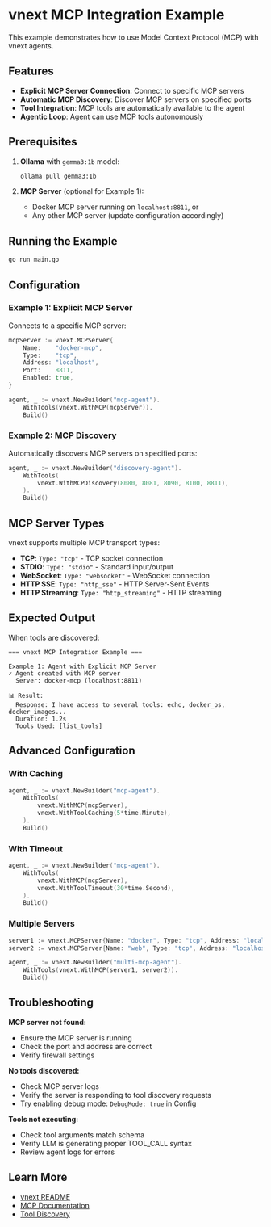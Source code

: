 # vnext MCP Integration Example

This example demonstrates how to use Model Context Protocol (MCP) with vnext agents.

## Features

- **Explicit MCP Server Connection**: Connect to specific MCP servers
- **Automatic MCP Discovery**: Discover MCP servers on specified ports
- **Tool Integration**: MCP tools are automatically available to the agent
- **Agentic Loop**: Agent can use MCP tools autonomously

## Prerequisites

1. **Ollama** with `gemma3:1b` model:
   ```bash
   ollama pull gemma3:1b
   ```

2. **MCP Server** (optional for Example 1):
   - Docker MCP server running on `localhost:8811`, or
   - Any other MCP server (update configuration accordingly)

## Running the Example

```bash
go run main.go
```

## Configuration

### Example 1: Explicit MCP Server

Connects to a specific MCP server:

```go
mcpServer := vnext.MCPServer{
    Name:    "docker-mcp",
    Type:    "tcp",
    Address: "localhost",
    Port:    8811,
    Enabled: true,
}

agent, _ := vnext.NewBuilder("mcp-agent").
    WithTools(vnext.WithMCP(mcpServer)).
    Build()
```

### Example 2: MCP Discovery

Automatically discovers MCP servers on specified ports:

```go
agent, _ := vnext.NewBuilder("discovery-agent").
    WithTools(
        vnext.WithMCPDiscovery(8080, 8081, 8090, 8100, 8811),
    ).
    Build()
```

## MCP Server Types

vnext supports multiple MCP transport types:

- **TCP**: `Type: "tcp"` - TCP socket connection
- **STDIO**: `Type: "stdio"` - Standard input/output
- **WebSocket**: `Type: "websocket"` - WebSocket connection
- **HTTP SSE**: `Type: "http_sse"` - HTTP Server-Sent Events
- **HTTP Streaming**: `Type: "http_streaming"` - HTTP streaming

## Expected Output

When tools are discovered:

```
=== vnext MCP Integration Example ===

Example 1: Agent with Explicit MCP Server
✓ Agent created with MCP server
  Server: docker-mcp (localhost:8811)

📊 Result:
  Response: I have access to several tools: echo, docker_ps, docker_images...
  Duration: 1.2s
  Tools Used: [list_tools]
```

## Advanced Configuration

### With Caching

```go
agent, _ := vnext.NewBuilder("mcp-agent").
    WithTools(
        vnext.WithMCP(mcpServer),
        vnext.WithToolCaching(5*time.Minute),
    ).
    Build()
```

### With Timeout

```go
agent, _ := vnext.NewBuilder("mcp-agent").
    WithTools(
        vnext.WithMCP(mcpServer),
        vnext.WithToolTimeout(30*time.Second),
    ).
    Build()
```

### Multiple Servers

```go
server1 := vnext.MCPServer{Name: "docker", Type: "tcp", Address: "localhost", Port: 8811, Enabled: true}
server2 := vnext.MCPServer{Name: "web", Type: "tcp", Address: "localhost", Port: 8812, Enabled: true}

agent, _ := vnext.NewBuilder("multi-mcp-agent").
    WithTools(vnext.WithMCP(server1, server2)).
    Build()
```

## Troubleshooting

**MCP server not found:**
- Ensure the MCP server is running
- Check the port and address are correct
- Verify firewall settings

**No tools discovered:**
- Check MCP server logs
- Verify the server is responding to tool discovery requests
- Try enabling debug mode: `DebugMode: true` in Config

**Tools not executing:**
- Check tool arguments match schema
- Verify LLM is generating proper TOOL_CALL syntax
- Review agent logs for errors

## Learn More

- [vnext README](../../../core/vnext/README.md)
- [MCP Documentation](../../../docs/tutorials/mcp/README.md)
- [Tool Discovery](../../../core/vnext/tool_discovery.go)
